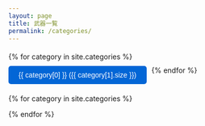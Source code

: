 ```yaml
---
layout: page
title: 武器一覧
permalink: /categories/
---
```


<script>
function showCategory(categoryName) {
  // 全て非表示
  document.querySelectorAll('.category-posts').forEach(el => {
    el.style.display = 'none';
  });
  // 選択したものだけ表示
  const target = document.getElementById('cat-' + categoryName);
  if (target) {
    target.style.display = 'block';
  }
}
</script>

<style>
.weapon-list {
  display: flex;
  flex-wrap: wrap;
  gap: 10px;
  margin: 20px 0;
}

.weapon-button {
  padding: 10px 20px;
  background: #0366d6;
  color: white;
  border: none;
  border-radius: 5px;
  cursor: pointer;
  font-size: 14px;
}

.weapon-button:hover {
  background: #0256c4;
}

.category-posts {
  display: none;
  margin-top: 30px;
  padding: 20px;
  background: #f6f8fa;
  border-radius: 8px;
}

.category-posts h2 {
  margin-top: 0;
  color: #24292e;
}

.post-item {
  margin: 15px 0;
  padding: 10px 0;
  border-bottom: 1px solid #e1e4e8;
}

.post-item:last-child {
  border-bottom: none;
}

.post-date {
  color: #586069;
  font-size: 14px;
  margin-left: 10px;
}
</style>

<div class="weapon-list">
{% for category in site.categories %}
  <button class="weapon-button" onclick="showCategory('{{ category[0] }}')">
    {{ category[0] }} ({{ category[1].size }})
  </button>
{% endfor %}
</div>

{% for category in site.categories %}
<div class="category-posts" id="cat-{{ category[0] }}">
  <h2>{{ category[0] }}</h2>
  {% for post in category[1] %}
    <div class="post-item">
     <a href="{{ site.baseurl }}{{ post.url }}">{{ post.title }}</a>
      <span class="post-date">{{ post.date | date: "%Y/%m/%d" }}</span>
    </div>
  {% endfor %}
</div>
{% endfor %}
